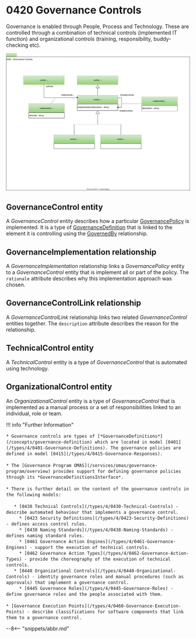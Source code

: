 <!-- SPDX-License-Identifier: CC-BY-4.0 -->
<!-- Copyright Contributors to the ODPi Egeria project. -->

# 0420 Governance Controls

Governance is enabled through People, Process and Technology. These are controlled through a combination of technical controls (implemented IT function) and organizational controls (training, responsibility, buddy-checking etc).

![UML](0420-Governance-Controls.svg)

## GovernanceControl entity

A *GovernanceControl* entity describes how a particular [GovernancePolicy](/types/0415-Governance-Responses) is implemented.  It is a type of [GovernanceDefinition](/types/4/0401-Governance-Definitions) that is linked to the element it is controlling using the [GovernedBy](/types/4/0401-Governance-definitions) relationship.

## GovernanceImplementation relationship

A *GovernanceImplementation* relationship links a *GovernancePolicy* entity to a *GovernanceControl* entity that is implement all or part of the policy.  The `rationale` attribute describes why this implementation approach was chosen.

## GovernanceControlLink relationship

A *GovernanceControlLink* relationship links two related *GovernanceControl* entities together.  The `description` attribute describes the reason for the relationship.

## TechnicalControl entity

A *TechnicalControl* entity is a type of *GovernanceControl* that is automated using technology.

## OrganizationalControl entity

An *OrganizationalControl* entity is a type of *GovernanceControl* that is implemented as a manual process or a set of responsibilities linked to an individual, role or team.

!!! info "Further Information"

    * Governance controls are types of [*GovernanceDefinitions*](/concepts/governance-definition) which are located in model [0401](/types/4/0401-Governance-Definitions). The governance policies are defined in model [0415](/types/4/0415-Governance-Responses).

    * The [Governance Program OMAS](/services/omas/governance-program/overview) provides support for defining governance policies through its *GovernanceDefinitionsInterface*. 

    * There is further detail on the content of the governance controls in the following models:

       * [0430 Technical Controls](/types/4/0430-Technical-Controls) - describe automated behaviour that implements a governance control.
         * [0423 Security Definitions](/types/4/0423-Security-Definitions) - defines access control rules.
         * [0438 Naming Standards](/types/4/0438-Naming-Standards) - defines naming standard rules.
         * [0461 Governance Action Engines](/types/4/0461-Governance-Engines) - support the execution of technical controls.
         * [0462 Governance Action Types](/types/4/0462-Governance-Action-Types) - provide the choreography of the execution of technical controls.
       * [0440 Organizational Controls](/types/4/0440-Organizational-Controls) - identity governance roles and manual procedures (such as approvals) that implement a governance control.
         * [0445 Governance Roles](/types/4/0445-Governance-Roles) - define governance roles and the people associated with them.
    
    * [Governance Execution Points](/types/4/0460-Governance-Execution-Points) - describe classifications for software components that link them to a governance control.


--8<-- "snippets/abbr.md"
